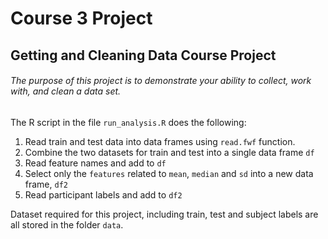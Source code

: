 # Course 3 Project

## Getting and Cleaning Data Course Project

###### *The purpose of this project is to demonstrate your ability to collect, work with, and clean a data set.*

The R script in the file `run_analysis.R` does the following:

1.  Read train and test data into data frames using `read.fwf` function.
2.  Combine the two datasets for train and test into a single data frame `df`
3.  Read feature names and add to `df`
4.  Select only the `features` related to `mean`, `median` and `sd` into a new data frame, `df2`
5.  Read participant labels and add to `df2`

Dataset required for this project, including train, test and subject labels are all stored in the folder `data`.
